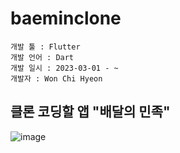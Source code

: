 # baeminclone

```
개발 툴 : Flutter
개발 언어 : Dart
개발 일시 : 2023-03-01 - ~ 
개발자 : Won Chi Hyeon
```

## 클론 코딩할 앱 "배달의 민족"
![image](https://user-images.githubusercontent.com/58906858/222881300-d7f96532-26cc-432f-b816-9e8c4fc30f4a.png)
